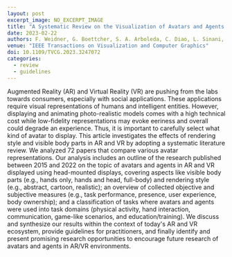 ```yaml
---
layout: post
excerpt_image: NO_EXCERPT_IMAGE
title: "A Systematic Review on the Visualization of Avatars and Agents in AR & VR displayed using Head-Mounted Displays"
date: 2023-02-22
authors: F. Weidner, G. Boettcher, S. A. Arboleda, C. Diao, L. Sinani, C. Kunert, C. Gerhardt, W. Broll & A. Raake
venue: "IEEE Transactions on Visualization and Computer Graphics"
doi: 10.1109/TVCG.2023.3247072
categories:
  - review
  - guidelines
---
```

Augmented Reality (AR) and Virtual Reality (VR) are pushing from the labs towards consumers, especially with social applications. These applications require visual representations of humans and intelligent entities. However, displaying and animating photo-realistic models comes with a high technical cost while low-fidelity representations may evoke eeriness and overall could degrade an experience. Thus, it is important to carefully select what kind of avatar to display. This article investigates the effects of rendering style and visible body parts in AR and VR by adopting a systematic literature review. We analyzed 72 papers that compare various avatar representations. Our analysis includes an outline of the research published between 2015 and 2022 on the topic of avatars and agents in AR and VR displayed using head-mounted displays, covering aspects like visible body parts (e.g., hands only, hands and head, full-body) and rendering style (e.g., abstract, cartoon, realistic); an overview of collected objective and subjective measures (e.g., task performance, presence, user experience, body ownership); and a classification of tasks where avatars and agents were used into task domains (physical activity, hand interaction, communication, game-like scenarios, and education/training). We discuss and synthesize our results within the context of today's AR and VR ecosystem, provide guidelines for practitioners, and finally identify and present promising research opportunities to encourage future research of avatars and agents in AR/VR environments.
